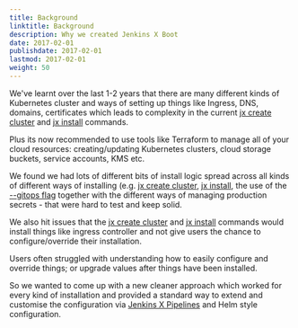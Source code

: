 ```yaml
---
title: Background
linktitle: Background
description: Why we created Jenkins X Boot
date: 2017-02-01
publishdate: 2017-02-01
lastmod: 2017-02-01
weight: 50
---
```


We've learnt over the last 1-2 years that there are many different kinds of Kubernetes cluster and ways of setting up things like Ingress, DNS, domains, certificates which leads to complexity in the current [jx create cluster](/commands/jx_create_cluster/) and [jx install](/commands/deprecation/) commands.

Plus its now recommended to use tools like Terraform to manage all of your cloud resources: creating/updating Kubernetes clusters, cloud storage buckets, service accounts, KMS etc.

We found we had lots of different bits of install logic spread across all kinds of different ways of installing (e.g. [jx create cluster](/commands/jx_create_cluster/), [jx install](/commands/deprecation/), the use of the [--gitops flag](/docs/guides/managing-jx/common-tasks/manage-via-gitops/) together with the different ways of managing production secrets - that were hard to test and keep solid.

We also hit issues that the [jx create cluster](/commands/jx_create_cluster/) and [jx install](/commands/deprecation/) commands would install things like ingress controller and not give users the chance to configure/override their installation.

Users often struggled with understanding how to easily configure and override things; or upgrade values after things have been installed.

So we wanted to come up with a new cleaner approach which worked for every kind of installation and provided a standard way to extend and customise the configuration via [Jenkins X Pipelines](/about/concepts/jenkins-x-pipelines/) and Helm style configuration.
